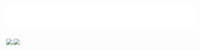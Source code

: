<h1>
  <img src="https://github.com/gabriel-txt/gabriel-txt/blob/main/name.svg" alt="Gabriel Póvoa">
</h1>

<div>
  <a href="https://github.com/anuraghazra/github-readme-stats">
    <img width="180em" align="center" src="https://github-readme-stats.vercel.app/api?username=gabriel-txt&theme=nightowl" />
  </a>
  <a href="https://github.com/anuraghazra/convoychat">
    <img width="180em" align="center" src="https://github-readme-stats.vercel.app/api/top-langs?username=gabriel-txt&layout=compact&langs_count=8&card_width=320&theme=nightowl" />
  </a>
</div>


##


